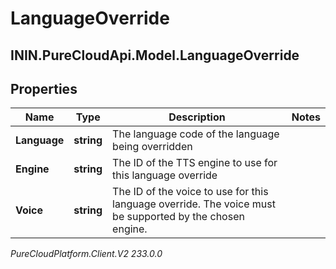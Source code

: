 # LanguageOverride

## ININ.PureCloudApi.Model.LanguageOverride

## Properties

|Name | Type | Description | Notes|
|------------ | ------------- | ------------- | -------------|
| **Language** | **string** | The language code of the language being overridden | |
| **Engine** | **string** | The ID of the TTS engine to use for this language override | |
| **Voice** | **string** | The ID of the voice to use for this language override. The voice must be supported by the chosen engine. | |



_PureCloudPlatform.Client.V2 233.0.0_
